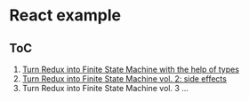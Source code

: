 # React example

## ToC

1. [Turn Redux into Finite State Machine with the help of types](https://github.com/stereobooster/react-fsm-example/tree/post-1)
2. [Turn Redux into Finite State Machine vol. 2: side effects](https://github.com/stereobooster/react-fsm-example/tree/post-2)
3. Turn Redux into Finite State Machine vol. 3 ...


